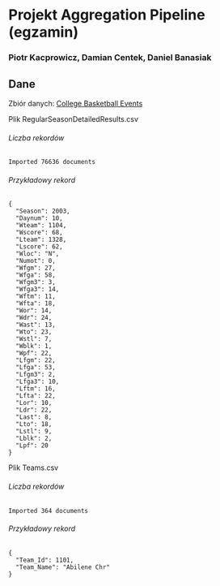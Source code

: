 # Projekt Aggregation Pipeline (egzamin)

### Piotr Kacprowicz, Damian Centek, Daniel Banasiak

## Dane

Zbiór danych: [College Basketball Events](https://www.kaggle.com/c/march-machine-learning-mania-2017/data)

Plik RegularSeasonDetailedResults.csv

<h6>Liczba rekordów</h6>

```
Imported 76636 documents
```     

<h6>Przykładowy rekord</h6>

```
{
  "Season": 2003,
  "Daynum": 10,
  "Wteam": 1104,
  "Wscore": 68,
  "Lteam": 1328,
  "Lscore": 62,
  "Wloc": "N",
  "Numot": 0,
  "Wfgm": 27,
  "Wfga": 58,
  "Wfgm3": 3,
  "Wfga3": 14,
  "Wftm": 11,
  "Wfta": 18,
  "Wor": 14,
  "Wdr": 24,
  "Wast": 13,
  "Wto": 23,
  "Wstl": 7,
  "Wblk": 1,
  "Wpf": 22,
  "Lfgm": 22,
  "Lfga": 53,
  "Lfgm3": 2,
  "Lfga3": 10,
  "Lftm": 16,
  "Lfta": 22,
  "Lor": 10,
  "Ldr": 22,
  "Last": 8,
  "Lto": 18,
  "Lstl": 9,
  "Lblk": 2,
  "Lpf": 20
}
```

Plik Teams.csv

<h6>Liczba rekordów</h6>

```
Imported 364 documents
```   

<h6>Przykładowy rekord</h6>

```
{
  "Team_Id": 1101,
  "Team_Name": "Abilene Chr"
}
```
